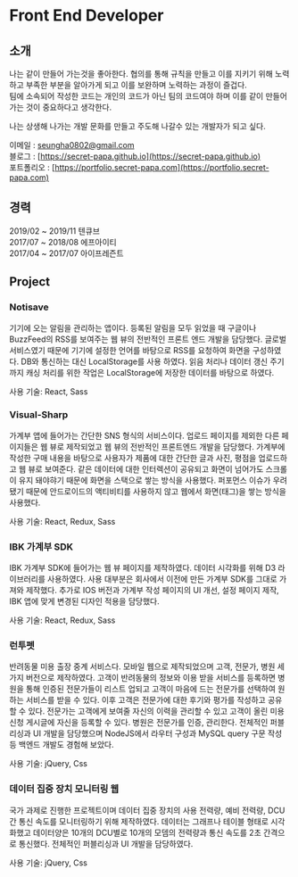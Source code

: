 # Front End Developer

## 소개
나는 같이 만들어 가는것을 좋아한다. 협의를 통해 규칙을 만들고 이를 지키기 위해 노력하고 부족한 부분을 알아가게 되고 이를 보완하며 노력하는 과정이 즐겁다.  
팀에 소속되어 작성한 코드는 개인의 코드가 아닌 팀의 코드여야 하며 이를 같이 만들어 가는 것이 중요하다고 생각한다.  
  
나는 상생해 나가는 개발 문화를 만들고 주도해 나갈수 있는 개발자가 되고 싶다.  
  
이메일 : seungha0802@gmail.com  
블로그 : [https://secret-papa.github.io](https://secret-papa.github.io)  
포트폴리오 : [https://portfolio.secret-papa.com](https://portfolio.secret-papa.com)  


## 경력
2019/02 ~ 2019/11 텐큐브  
2017/07 ~ 2018/08 에프아이티  
2017/04 ~ 2017/07 아이프레즌트  
  
## Project
### Notisave  
기기에 오는 알림을 관리하는 앱이다. 등록된 알림을 모두 읽었을 때 구글이나 BuzzFeed의 RSS를 보여주는 웹 뷰의 전반적인 프론트 엔드 개발을 담당했다. 글로벌 서비스였기 때문에 기기에 설정한 언어를 바탕으로 RSS를 요청하여 화면을 구성하였다. DB와 통신하는 대신  LocalStorage를 사용 하였다. 읽음 처리나 데이터 갱신 주기까지 캐싱 처리를 위한 작업은 LocalStorage에 저장한 데이터를 바탕으로 하였다.

사용 기술: React, Sass  

### Visual-Sharp
가계부 앱에 들어가는 간단한 SNS 형식의 서비스이다. 업로드 페이지를 제외한 다른 페이지들은 웹 뷰로 제작되었고 웹 뷰의 전반적인 프론트엔드 개발을 담당했다. 가계부에 작성한 구매 내용을 바탕으로 사용자가 제품에 대한 간단한 글과 사진, 평점을 업로드하고 웹 뷰로 보여준다. 같은 데이터에 대한 인터렉션이 공유되고 화면이 넘어가도 스크롤이 유지 돼야햐기 때문에 화면을 스택으로 쌓는 방식을 사용했다. 퍼포먼스 이슈가 우려됐기 때문에 안드로이드의 액티비티를 사용하지 않고 웹에서 화면(태그)을 쌓는 방식을 사용했다.

사용 기술:  React, Redux, Sass

### IBK 가계부 SDK
IBK 가계부 SDK에 들어가는 웹 뷰 페이지를 제작하였다. 데이터 시각화를 위해 D3 라이브러리를 사용하였다. 사용 대부분은 회사에서 이전에 만든 가계부 SDK를 그대로 가져와 제작했다. 추가로 IOS 버전과 가계부 작성 페이지의 UI 개선, 설정 페이지 제작, IBK 앱에 맞게 변경된 디자인 적용을 담당했다.

사용 기술:  React, Redux, Sass

### 런투펫
반려동물 미용 출장 중계 서비스다. 모바일 웹으로 제작되었으며 고객, 전문가, 병원 세 가지 버전으로 제작하였다. 고객이 반려동물의 정보와 이용 받을 서비스를 등록하면 병원을 통해 인증된 전문가들이 리스트 업되고 고객이 마음에 드는 전문가를 선택하여 원하는 서비스를 받을 수 있다. 이후 고객은 전문가에 대한 후기와 평가를 작성하고 공유 할 수 있다. 전문가는 고객에게 보여줄 자신의 이력을 관리할 수 있고 고객이 올린 미용 신청 게시글에 자신을 등록할 수 있다. 병원은 전문가를 인증, 관리한다. 전체적인 퍼블리싱과 UI 개발을 담당했으며 NodeJS에서 라우터 구성과 MySQL query 구문 작성 등 백엔드 개발도 경험해 보았다.

사용 기술: jQuery, Css

### 데이터 집중 장치 모니터링 웹
국가 과제로 진행한 프로젝트이며 데이터 집중 장치의 사용 전력량, 예비 전력량, DCU간 통신 속도를 모니터링하기 위해 제작하였다. 데이터는 그래프나 테이블 형태로 시각화했고 데이터양은 10개의 DCU별로 10개의 모뎀의 전력량과 통신 속도를 2초 간격으로 통신했다. 전체적인 퍼블리싱과 UI 개발을 담당하였다.

사용 기술: jQuery, Css


